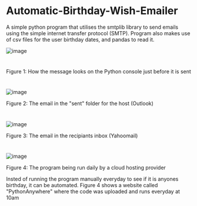 # Automatic-Birthday-Wish-Emailer
A simple python program that utilises the smtplib library to send emails using the simple internet transfer protocol (SMTP). Program also makes use of csv files for the user birthday dates, and pandas to read it.

![image](https://user-images.githubusercontent.com/96390217/185788513-78d88382-10d9-4b63-acd3-f61ba5785be2.png)
#
Figure 1: How the message looks on the Python console just before it is sent
#
![image](https://user-images.githubusercontent.com/96390217/185788572-d4b840eb-70e8-44fd-acbc-1a1c3e91b45e.png)

Figure 2: The email in the "sent" folder for the host (Outlook)
#

![image](https://user-images.githubusercontent.com/96390217/185788627-4a4c1010-f452-4c53-9b28-4f1f4b2848f5.png)

Figure 3: The email in the recipiants inbox (Yahoomail)
#
![image](https://user-images.githubusercontent.com/96390217/185788779-1809f02b-b997-448f-95dc-4b363589ca5a.png)

Figure 4: The program being run daily by a cloud hosting provider

Insted of running the program manually everyday to see if it is anyones birthday, it can be automated. Figure 4 shows a website called "PythonAnywhere" where the code was uploaded and runs everyday at 10am
